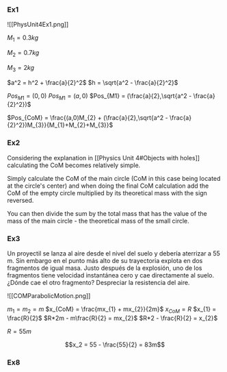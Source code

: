 
### Ex1

![[PhysUnit4Ex1.png]]

$M_{1} = 0.3kg$

$M_2 = 0.7kg$

$M_{3} = 2kg$

$a^2 = h^2 + \frac{a}{2}^2$
$h = \sqrt{a^2 - \frac{a}{2}^2}$


$Pos_{M1} = (0,0)$
$Pos_{M1} = (a,0)$
$Pos_{M1} = (\frac{a}{2},\sqrt{a^2 - \frac{a}{2}^2})$

$Pos_{CoM} = \frac{(a,0)M_{2} + (\frac{a}{2},\sqrt{a^2 - \frac{a}{2}^2})M_{3}}{M_{1}+M_{2}+M_{3}}$


### Ex2
Considering the explanation in [[Physics Unit 4#Objects with holes]] calculating the CoM becomes relatively simple. 

Simply calculate the CoM of the main circle (CoM in this case being located at the circle's center) and when doing the final CoM calculation add the CoM of the empty circle multiplied by its theoretical mass with the sign reversed. 

You can then divide the sum by the total mass that has the value of the mass of the main circle - the theoretical mass of the small circle.

### Ex3
Un proyectil se lanza al aire desde el nivel del suelo y debería aterrizar a 55 m. Sin embargo en el punto más alto de su trayectoria explota en dos fragmentos de igual masa. Justo después de la explosión, uno de los fragmentos tiene velocidad instantánea cero y cae directamente al suelo. ¿Dónde cae el otro fragmento? Despreciar la resistencia del aire.

![[COMParabolicMotion.png]]

$m_{1} = m_{2} = m$
$x_{CoM} = \frac{mx_{1} + mx_{2}}{2m}$
$x_{CoM} = R$
$x_{1} = \frac{R}{2}$
$R*2m - m\frac{R}{2} = mx_{2}$
$R*2 - \frac{R}{2} = x_{2}$

$R = 55m$

$$x_2 = 55 - \frac{55}{2} = 83m$$

### Ex8

